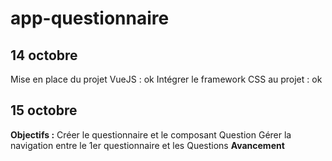 # app-questionnaire

## 14 octobre 
Mise en place du projet VueJS : ok
Intégrer le framework CSS au projet : ok

## 15 octobre
**Objectifs :**
Créer le questionnaire et le composant Question
Gérer la navigation entre le 1er questionnaire et les Questions
**Avancement**
